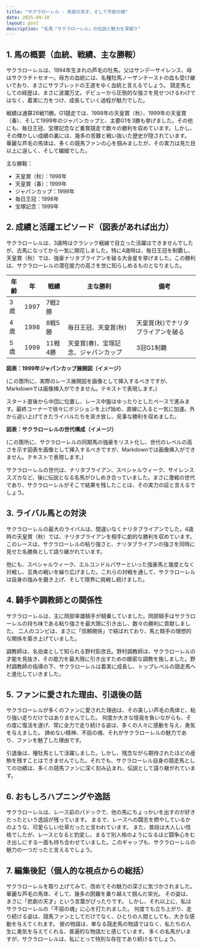 ```yaml
---
title: "サクラローレル - 悲劇の天才、そして不屈の魂"
date: 2025-09-18
layout: post
description: "名馬『サクラローレル』の伝説と魅力を深堀り"
---
```


## 1. 馬の概要（血統、戦績、主な勝鞍）

サクラローレルは、1994年生まれの芦毛の牡馬。父はサンデーサイレンス、母はサクラチトセオー。母方の血統には、名種牡馬ノーザンテーストの血も受け継いでおり、まさにサラブレッドの王道をゆく血統と言えるでしょう。  競走馬としての経歴は、まさに波瀾万丈。デビューから圧倒的な強さを見せつけるわけではなく、着実に力をつけ、成長していく過程が魅力でした。

戦績は通算26戦11勝。G1競走では、1998年の天皇賞（秋）、1999年の天皇賞（春）、そして1999年のジャパンカップと、主要G1を3勝も挙げました。その他にも、毎日王冠、宝塚記念など重賞競走で数々の勝利を収めています。しかし、その輝かしい成績の裏には、幾多の苦難と戦い抜いた歴史が隠されています。  華麗な芦毛の馬体は、多くの競馬ファンの心を掴みましたが、その実力は見た目以上に逞しく、そして繊細でした。


主な勝鞍：

* 天皇賞（秋）：1998年
* 天皇賞（春）：1999年
* ジャパンカップ：1999年
* 毎日王冠：1998年
* 宝塚記念：1999年


## 2. 成績と活躍エピソード（図表があれば出力）

サクラローレルは、3歳時はクラシック戦線で目立った活躍はできませんでしたが、古馬になってから一気に開花しました。特に4歳時は、毎日王冠を制覇し、天皇賞（秋）では、強豪ナリタブライアンを破る大金星を挙げました。この勝利は、サクラローレルの潜在能力の高さを世に知らしめるものとなりました。


| 年齢 | 年 | 戦績 | 主な勝利 | 備考 |
|---|---|---|---|---|
| 3歳 | 1997 | 7戦2勝 |  |  |
| 4歳 | 1998 | 8戦5勝 | 毎日王冠、天皇賞(秋) | 天皇賞(秋)でナリタブライアンを破る |
| 5歳 | 1999 | 11戦4勝 | 天皇賞(春)、宝塚記念、ジャパンカップ | 3冠G1制覇 |


**図表：1999年ジャパンカップ展開図（イメージ）**

(この箇所に、実際のレース展開図を画像として挿入するべきですが、Markdownでは画像挿入ができません。テキストで表現します。)

スタート直後から中団に位置し、レース中盤はゆったりとしたペースで進みます。最終コーナーで徐々にポジションを上げ始め、直線に入ると一気に加速。外から追い上げてきたライバルたちを突き放し、見事な勝利を収めました。


**図表：サクラローレルの世代構成（イメージ）**

(この箇所に、サクラローレルの同期馬の強豪をリスト化し、世代のレベルの高さを示す図表を画像として挿入するべきですが、Markdownでは画像挿入ができません。テキストで表現します。)

サクラローレルの世代は、ナリタブライアン、スペシャルウィーク、サイレンススズカなど、後に伝説となる名馬がひしめき合っていました。まさに激戦の世代であり、サクラローレルがそこで結果を残したことは、その実力の証と言えるでしょう。


## 3. ライバル馬との対決

サクラローレルの最大のライバルは、間違いなくナリタブライアンでした。4歳時の天皇賞（秋）では、ナリタブライアンを相手に劇的な勝利を収めています。このレースは、サクラローレルの粘り強さと、ナリタブライアンの強さを同時に見せた名勝負として語り継がれています。

他にも、スペシャルウィーク、エルコンドルパサーといった強豪馬と幾度となく対戦し、互角の戦いを繰り広げました。これらの対戦を通して、サクラローレルは自身の強みを磨き上げ、そして限界に挑戦し続けました。


## 4. 騎手や調教師との関係性

サクラローレルは、主に岡部幸雄騎手が騎乗していました。岡部騎手はサクラローレルの持ち味である粘り強さを最大限に引き出し、数々の勝利に貢献しました。  二人のコンビは、まさに「信頼関係」で結ばれており、馬と騎手の理想的な関係を築き上げていました。

調教師は、名伯楽として知られる野村彰彦氏。野村調教師は、サクラローレルの才能を見抜き、その能力を最大限に引き出すための緻密な調教を施しました。野村調教師の指導の下、サクラローレルは着実に成長し、トップレベルの競走馬へと進化していきました。


## 5. ファンに愛された理由、引退後の話

サクラローレルが多くのファンに愛された理由は、その美しい芦毛の馬体と、粘り強い走りだけではありませんでした。  何度か大きな怪我を負いながらも、その度に復活を遂げ、常に全力で走り続ける姿は、多くの人々に感動を与え、勇気を与えました。  諦めない精神、不屈の魂、それがサクラローレルの魅力であり、ファンを魅了した理由です。


引退後は、種牡馬として活躍しました。しかし、残念ながら期待されたほどの産駒を残すことはできませんでした。それでも、サクラローレル自身の競走馬としての功績は、多くの競馬ファンに深く刻み込まれ、伝説として語り継がれています。


## 6. おもしろハプニングや逸話

サクラローレルは、レース前のパドックで、他の馬にちょっかいを出すのが好きだったという逸話が残っています。  まるで、レースへの闘志を燃やしているかのような、可愛らしい仕草だったと言われています。  また、普段は大人しい性格でしたが、レースとなると豹変し、まるで別人格のようになるほど闘争心をむき出しにする一面も持ち合わせていました。このギャップも、サクラローレルの魅力の一つだったと言えるでしょう。


## 7. 編集後記（個人的な視点からの総括）

サクラローレルを取り上げてみて、改めてその魅力の深さに気づかされました。華麗な芦毛の馬体、そして、幾多の困難を乗り越えて掴んだ栄光。  その姿は、まさに「悲劇の天才」という言葉がぴったりです。  しかし、それ以上に、私はサクラローレルの「不屈の魂」に心を打たれました。  何度でも立ち上がり、走り続ける姿は、競馬ファンとしてだけでなく、ひとりの人間としても、大きな感動を与えてくれます。  彼の物語は、単なる競走馬の物語ではなく、私たちの人生に勇気を与えてくれる、普遍的な物語だと感じています。  多くの名馬がいますが、サクラローレルは、私にとって特別な存在であり続けるでしょう。
